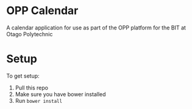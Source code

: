 # OPP Calendar

A calendar application for use as part of the OPP platform for the BIT at Otago Polytechnic

# Setup
To get setup:
1. Pull this repo
2. Make sure you have bower installed
3. Run `bower install`
